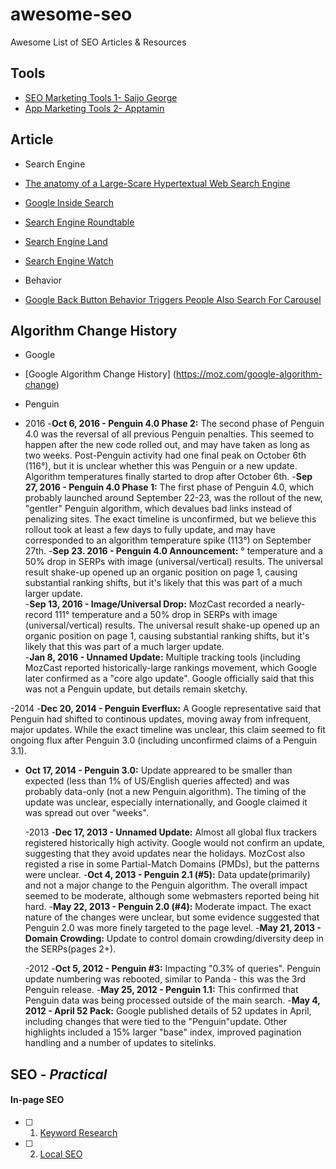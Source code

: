 # awesome-seo
Awesome List of SEO Articles & Resources

## Tools
- [SEO Marketing Tools 1- Saijo George](http://saijogeorge.com/best-marketing-tools/)
- [App Marketing Tools 2- Apptamin](http://www.apptamin.com/blog/app-developer-tools/#aso)

## Article
- Search Engine
 - [The anatomy of a Large-Scare Hypertextual Web Search Engine](http://infolab.stanford.edu/~backrub/google.html)
 - [Google Inside Search](https://www.google.com.au/insidesearch/howsearchworks/thestory/)
 - [Search Engine Roundtable](https://www.seroundtable.com/category/google)
 - [Search Engine Land](http://searchengineland.com/)
 - [Search Engine Watch](https://searchenginewatch.com/)
 
- Behavior
 - [Google Back Button Behavior Triggers People Also Search For Carousel](https://www.seroundtable.com/google-people-also-search-for-carousel-back-22840.html)

## Algorithm Change History
- Google
 - [Google Algorithm Change History] (https://moz.com/google-algorithm-change)
 - Penguin
 
  - 2016
   -**Oct 6, 2016 - Penguin 4.0 Phase 2:** The second phase of Penguin 4.0 was the reversal of all previous Penguin penalties. This seemed to happen after the new code rolled out, and may have taken as long as two weeks. Post-Penguin activity had one final peak on October 6th (116°), but it is unclear whether this was Penguin or a new update. Algorithm temperatures finally started to drop after October 6th.
   -**Sep 27, 2016 - Penguin 4.0 Phase 1:** The first phase of Penguin 4.0, which probably launched around September 22-23, was the rollout of the new, "gentler" Penguin algorithm, which devalues bad links instead of penalizing sites. The exact timeline is unconfirmed, but we believe this rollout took at least a few days to fully update, and may have corresponded to an algorithm temperature spike (113°) on September 27th.
   -**Sep 23. 2016 - Penguin 4.0 Announcement:** ° temperature and a 50% drop in SERPs with image (universal/vertical) results. The universal result shake-up opened up an organic position on page 1, causing substantial ranking shifts, but it's likely that this was part of a much larger update.   
   -**Sep 13, 2016 - Image/Universal Drop:** MozCast recorded a nearly-record 111° temperature and a 50% drop in SERPs with image (universal/vertical) results. The universal result shake-up opened up an organic position on page 1, causing substantial ranking shifts, but it's likely that this was part of a much larger update.   
   -**Jan 8, 2016 - Unnamed Update:** Multiple tracking tools (including MozCast reported historically-large rankings movement, which Google later confirmed as a "core algo update". Google officially said that this was not a Penguin update, but details remain sketchy.
     
  -2014
   -**Dec 20, 2014 - Penguin Everflux:** A Google representative said that Penguin had shifted to continous updates, moving away from infrequent, major updates. While the exact timeline was unclear, this claim seemed to fit ongoing flux after Penguin 3.0 (including unconfirmed claims of a Penguin 3.1).
- **Oct 17, 2014 - Penguin 3.0:** Update appreared to be smaller than expected (less than 1% of US/English queries affected) and was probably data-only (not a new Penguin algorithm). The timing of the update was unclear, especially internationally, and Google claimed it was spread out over "weeks".
 
  -2013
   -**Dec 17, 2013 - Unnamed Update:** Almost all global flux trackers registered historically high activity. Google would not confirm an update, suggesting that they avoid updates near the holidays. MozCost also registed a rise in some Partial-Match Domains (PMDs), but the patterns were unclear.
   -**Oct 4, 2013 - Penguin 2.1 (#5):** Data update(primarily) and not a major change to the Penguin algorithm. The overall impact seemed to be moderate, although some webmasters reported being hit hard. 
   -**May 22, 2013 - Penguin 2.0 (#4):** Moderate impact. The exact nature of the changes were unclear, but some evidence suggested that Penguin 2.0 was more finely targeted to the page level.
   -**May 21, 2013 - Domain Crowding:** Update to control domain crowding/diversity deep in the SERPs(pages 2+).
      
  -2012
   -**Oct 5, 2012 - Penguin #3:** Impacting "0.3% of queries". Penguin update numbering was rebooted, similar to Panda - this was the 3rd Penguin release.
   -**May 25, 2012 - Penguin 1.1:** This confirmed that Penguin data was being processed outside of the main search.
   -**May 4, 2012 - April 52 Pack:** Google published details of 52 updates in April, including changes that were tied to the "Penguin"update. Other highlights included a 15% larger "base" index, improved pagination handling and a number of updates to sitelinks.
   


## SEO - <i>Practical</i>
#### In-page SEO
- [ ] 1. [Keyword Research](https://github.com/Allyssacsf/awesome-keyword-research)
- [ ] 2. [Local SEO](https://github.com/Allyssacsf/awesome-local-seo)
